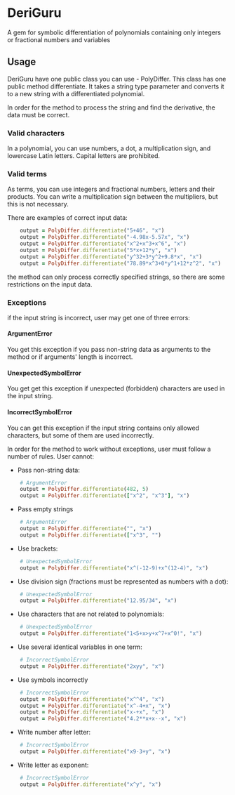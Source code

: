 # DeriGuru

A gem for symbolic differentiation of polynomials containing only integers or fractional numbers and variables

## Usage



DeriGuru have one public class you can use - PolyDiffer. This class has one public method differentiate. It takes a string type parameter and converts it to a new string with a differentiated polynomial.

In order for the method to process the string and find the derivative, the data must be correct.

### Valid characters

In a polynomial, you can use numbers, a dot, a multiplication sign, and lowercase Latin letters. Capital letters are prohibited.

### Valid terms

As terms, you can use integers and fractional numbers, letters and their products. You can write a multiplication sign between the multipliers, but this is not necessary.

There are examples of correct input data:

```ruby
    output = PolyDiffer.differentiate("5+46", "x")
    output = PolyDiffer.differentiate("-4.98x-5.57x", "x")
    output = PolyDiffer.differentiate("x^2+x^3+x^6", "x")
    output = PolyDiffer.differentiate("5*x+12*y", "x")
    output = PolyDiffer.differentiate("y^32+3*y^2+9.8*x", "x")
    output = PolyDiffer.differentiate("78.89*x^3+0*y^1+12*z^2", "x")
````

the method can only process correctly specified strings, so there are some restrictions on the input data.

### Exceptions

if the input string is incorrect, user may get one of three errors:

#### ArgumentError

You get this exception if you pass non-string data as arguments to the method or if arguments' length is incorrect.

#### UnexpectedSymbolError

You get get this exception if unexpected (forbidden) characters are used in the input string.

#### IncorrectSymbolError

You can get this exception if the input string contains only allowed characters, but some of them are used incorrectly.

In order for the method to work without exceptions, user must follow a number of rules. User cannot:

- Pass non-string data:
```ruby
    # ArgumentError
    output = PolyDiffer.differentiate(482, 5)
    output = PolyDiffer.differentiate(["x^2", "x^3"], "x")
````

- Pass empty strings
```ruby
    # ArgumentError
    output = PolyDiffer.differentiate("", "x")
    output = PolyDiffer.differentiate(["x^3", "")
````

- Use brackets:

```ruby
    # UnexpectedSymbolError
    output = PolyDiffer.differentiate("x^(-12-9)+x^(12-4)", "x")
````

- Use division sign (fractions must be represented as numbers with a dot):

```ruby
    # UnexpectedSymbolError
    output = PolyDiffer.differentiate("12.95/34", "x")
````

- Use characters that are not related to polynomials:

```ruby
    # UnexpectedSymbolError
    output = PolyDiffer.differentiate("1<5+x>y+x^7+x^0!", "x")
````

- Use several identical variables in one term:

```ruby
    # IncorrectSymbolError
    output = PolyDiffer.differentiate("2xyy", "x")
````
- Use symbols incorrectly

```ruby
    # IncorrectSymbolError
    output = PolyDiffer.differentiate("x^^4", "x")
    output = PolyDiffer.differentiate("x^-4+x", "x")
    output = PolyDiffer.differentiate("x-+x", "x")
    output = PolyDiffer.differentiate("4.2**x+x--x", "x")
````

- Write number after letter:

```ruby
    # IncorrectSymbolError
    output = PolyDiffer.differentiate("x9-3+y", "x")
````

- Write letter as exponent:

```ruby
    # IncorrectSymbolError
    output = PolyDiffer.differentiate("x^y", "x")
````
